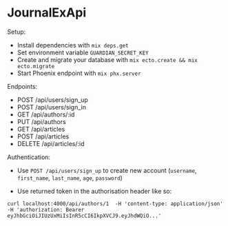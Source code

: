 # JournalExApi

Setup:

  * Install dependencies with `mix deps.get`
  * Set environment variable `GUARDIAN_SECRET_KEY`
  * Create and migrate your database with `mix ecto.create && mix ecto.migrate`
  * Start Phoenix endpoint with `mix phx.server`
  
Endpoints:

* POST    /api/users/sign_up  
* POST    /api/users/sign_in  
* GET     /api/authors/:id    
* PUT     /api/authors  
* GET     /api/articles       
* POST    /api/articles  
* DELETE  /api/articles/:id 

Authentication:
  * Use `POST /api/users/sign_up` to create new account (`username`, `first_name`, `last_name`, `age`, `password`)

  * Use returned token in the authorisation header like so:

  `curl localhost:4000/api/authors/1 
    -H 'content-type: application/json' 
    -H 'authorization: Bearer eyJhbGciOiJIUzUxMiIsInR5cCI6IkpXVCJ9.eyJhdWQiO...'`
